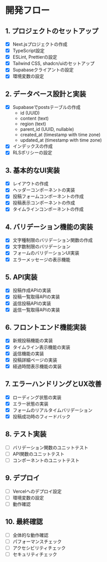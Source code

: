 # 開発フロー

## 1. プロジェクトのセットアップ
- [x] Next.jsプロジェクトの作成
- [x] TypeScript設定
- [x] ESLint, Prettierの設定
- [x] Tailwind CSS, shadcn/uiのセットアップ
- [x] Supabaseクライアントの設定
- [x] 環境変数の設定

## 2. データベース設計と実装
- [x] Supabaseでpostsテーブルの作成
  - id (UUID)
  - content (text)
  - region (text)
  - parent_id (UUID, nullable)
  - created_at (timestamp with time zone)
  - updated_at (timestamp with time zone)
- [x] インデックスの作成
- [x] RLSポリシーの設定

## 3. 基本的なUI実装
- [x] レイアウトの作成
- [x] ヘッダーコンポーネントの実装
- [x] 投稿フォームコンポーネントの作成
- [x] 投稿表示コンポーネントの作成
- [x] タイムラインコンポーネントの作成

## 4. バリデーション機能の実装
- [x] 文字種制限のバリデーション関数の作成
- [x] 文字数制限のバリデーション
- [x] フォームのバリデーションUI実装
- [x] エラーメッセージの表示機能

## 5. API実装
- [x] 投稿作成APIの実装
- [x] 投稿一覧取得APIの実装
- [x] 返信投稿APIの実装
- [x] 返信一覧取得APIの実装

## 6. フロントエンド機能実装
- [x] 新規投稿機能の実装
- [x] タイムライン表示機能の実装
- [x] 返信機能の実装
- [x] 投稿詳細ページの実装
- [x] 経過時間表示機能の実装

## 7. エラーハンドリングとUX改善
- [x] ローディング状態の実装
- [x] エラー状態の実装
- [x] フォームのリアルタイムバリデーション
- [x] 投稿成功時のフィードバック

## 8. テスト実装
- [ ] バリデーション関数のユニットテスト
- [ ] API関数のユニットテスト
- [ ] コンポーネントのユニットテスト

## 9. デプロイ
- [ ] Vercelへのデプロイ設定
- [ ] 環境変数の設定
- [ ] 動作確認

## 10. 最終確認
- [ ] 全体的な動作確認
- [ ] パフォーマンスチェック
- [ ] アクセシビリティチェック
- [ ] セキュリティチェック
